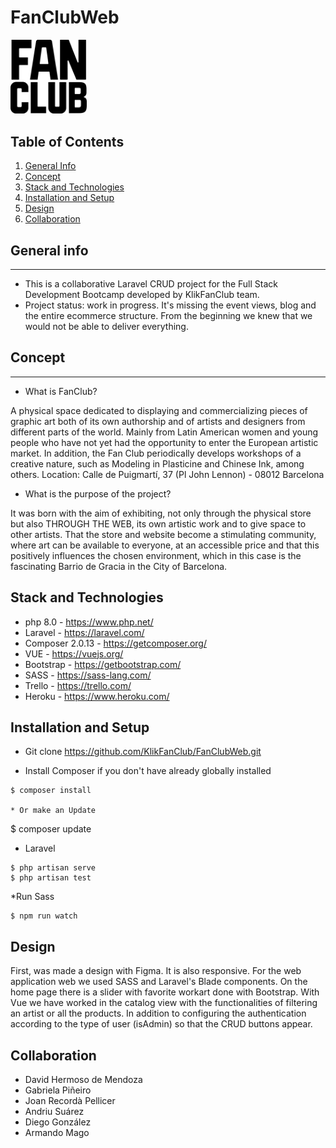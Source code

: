 # FanClubWeb

<img width="122" alt="Image" src="https://github.com/KlikFanClub/FanClubWeb/blob/master/public/img/home/logo/fan-club.png">

## Table of Contents
1. [General Info](#general-info)
2. [Concept](#Concept)
3. [Stack and Technologies](#stack-technologies)
4. [Installation and Setup](#installation-setup)
5. [Design](#design)
6. [Collaboration](#collaboration)

## General info
***
* This is a collaborative Laravel CRUD project for the Full Stack Development Bootcamp developed by KlikFanClub team.
* Project status: work in progress. It's missing the event views, blog and the entire ecommerce structure. From the beginning we knew that we would not be able to deliver everything.


## Concept
***
* What is FanClub?

A physical space dedicated to displaying and commercializing pieces of graphic art both of its own authorship and of artists and designers from different parts of the world.
Mainly from Latin American women and young people who have not yet had the opportunity to enter the European artistic market.
In addition, the Fan Club periodically develops workshops of a creative nature, such as Modeling in Plasticine and Chinese Ink, among others.
Location: Calle de Puigmartí, 37 (Pl John Lennon) - 08012 Barcelona

* What is the purpose of the project?

It was born with the aim of exhibiting, not only through the physical store but also THROUGH THE WEB, its own artistic work and to give space to other artists.
That the store and website become a stimulating community, where art can be available to everyone, at an accessible price and that this positively influences the chosen environment, which in this case is the fascinating Barrio de Gracia in the City of Barcelona.

## Stack and Technologies

* php 8.0 - https://www.php.net/
* Laravel - https://laravel.com/
* Composer 2.0.13 - https://getcomposer.org/
* VUE - https://vuejs.org/
* Bootstrap - https://getbootstrap.com/
* SASS - https://sass-lang.com/
* Trello - https://trello.com/
* Heroku - https://www.heroku.com/

## Installation and Setup

* Git clone https://github.com/KlikFanClub/FanClubWeb.git

* Install Composer if you don't have already globally installed
```
$ composer install

* Or make an Update
```
$ composer update

* Laravel
```
$ php artisan serve
$ php artisan test
```
*Run Sass
```
$ npm run watch
```
## Design

First, was made a design with Figma. It is also responsive. For the web application web we used SASS and Laravel's Blade components. On the home page there is a slider with favorite workart done with Bootstrap. With Vue we have worked in the catalog view with the functionalities of filtering an artist or all the products. In addition to configuring the authentication according to the type of user (isAdmin) so that the CRUD buttons appear.

## Collaboration

* David Hermoso de Mendoza
* Gabriela Piñeiro
* Joan Recordà Pellicer
* Andriu Suárez
* Diego González
* Armando Mago


